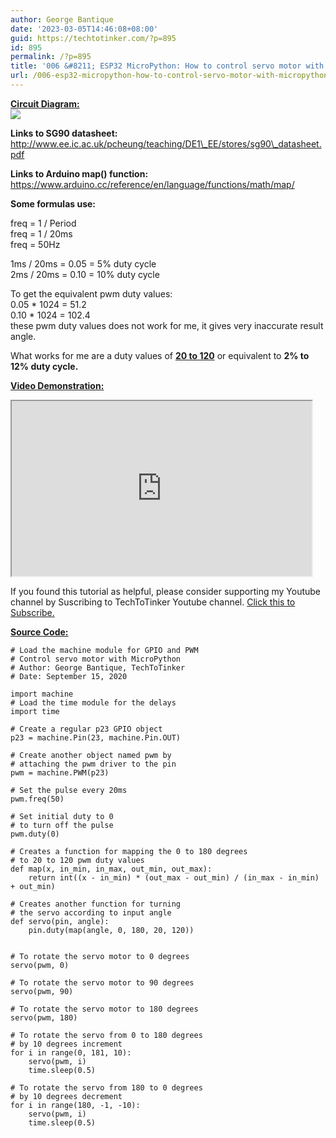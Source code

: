 ```yaml
---
author: George Bantique
date: '2023-03-05T14:46:08+08:00'
guid: https://techtotinker.com/?p=895
id: 895
permalink: /?p=895
title: '006 &#8211; ESP32 MicroPython: How to control servo motor with MicroPython'
url: /006-esp32-micropython-how-to-control-servo-motor-with-micropython654-revision-v1-006-8211-ESP32-MicroPython-How-to-control-servo-motor-with-MicroPython
---
```



**<u>Circuit Diagram:</u>**  
[![](https://1.bp.blogspot.com/-fZyq2Zqb7Qk/X2FwMBcWjfI/AAAAAAAACCM/BhXArRgofOgdWTaQiKA7lCHTlImYtKXGwCLcBGAsYHQ/s320/pwm_servo.png)](https://1.bp.blogspot.com/-fZyq2Zqb7Qk/X2FwMBcWjfI/AAAAAAAACCM/BhXArRgofOgdWTaQiKA7lCHTlImYtKXGwCLcBGAsYHQ/s529/pwm_servo.png)

 **Links to SG90 datasheet:**  
http://www.ee.ic.ac.uk/pcheung/teaching/DE1\_EE/stores/sg90\_datasheet.pdf

**Links to Arduino map() function:**  
https://www.arduino.cc/reference/en/language/functions/math/map/

**Some formulas use:**

freq = 1 / Period  
freq = 1 / 20ms  
freq = 50Hz

1ms / 20ms = 0.05 = 5% duty cycle  
2ms / 20ms = 0.10 = 10% duty cycle

To get the equivalent pwm duty values:  
0.05 \* 1024 = 51.2  
0.10 \* 1024 = 102.4  
these pwm duty values does not work for me, it gives very inaccurate result angle.

What works for me are a duty values of **<u>20 to 120</u>** or equivalent to **2% to 12% duty cycle.**

**<u>Video Demonstration:</u>**  
<iframe allowfullscreen="" height="280" loading="lazy" src="https://www.youtube.com/embed/wWnDKsClpwQ" width="480" youtube-src-=""></iframe>

If you found this tutorial as helpful, please consider supporting my Youtube channel by Suscribing to TechToTinker Youtube channel. [Click this to Subscribe.](https://www.youtube.com/c/TechToTinker?sub_confirmation=1)

**<u>Source Code:</u>**

```
# Load the machine module for GPIO and PWM
# Control servo motor with MicroPython
# Author: George Bantique, TechToTinker
# Date: September 15, 2020

import machine
# Load the time module for the delays
import time

# Create a regular p23 GPIO object
p23 = machine.Pin(23, machine.Pin.OUT)

# Create another object named pwm by
# attaching the pwm driver to the pin
pwm = machine.PWM(p23)

# Set the pulse every 20ms
pwm.freq(50)

# Set initial duty to 0
# to turn off the pulse
pwm.duty(0)

# Creates a function for mapping the 0 to 180 degrees
# to 20 to 120 pwm duty values
def map(x, in_min, in_max, out_min, out_max):
    return int((x - in_min) * (out_max - out_min) / (in_max - in_min) + out_min)

# Creates another function for turning 
# the servo according to input angle
def servo(pin, angle):
    pin.duty(map(angle, 0, 180, 20, 120))


# To rotate the servo motor to 0 degrees
servo(pwm, 0)

# To rotate the servo motor to 90 degrees
servo(pwm, 90)

# To rotate the servo motor to 180 degrees
servo(pwm, 180)

# To rotate the servo from 0 to 180 degrees
# by 10 degrees increment
for i in range(0, 181, 10):
    servo(pwm, i)
    time.sleep(0.5)
    
# To rotate the servo from 180 to 0 degrees
# by 10 degrees decrement
for i in range(180, -1, -10):
    servo(pwm, i)
    time.sleep(0.5)


```